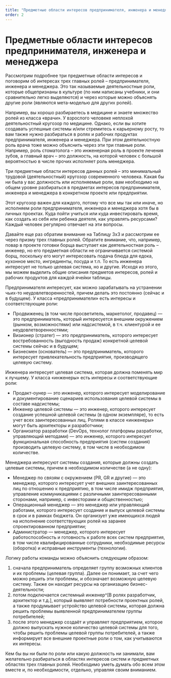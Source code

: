 ```yaml
---
title: "Предметные области интересов предпринимателя, инженера и менеджера"
order: 2
---
```


# Предметные области интересов предпринимателя, инженера и менеджера

Рассмотрим подробнее три предметные области интересов и поговорим об интересах трех главных ролей – предпринимателя, инженера и менеджера. Это так называемые деятельностные роли, которые общепризнаны в культуре (по ним написаны учебники, и они сравнительно легко выделяются) и через которые можно объяснять другие роли (являются мета-моделью для других ролей).

Например, вы хорошо разбираетесь в медицине и знаете множество ролей из класса «врачи». У взрослого человеке неплохой деятельностный кругозор по медицине. Однако, если вы хотите создавать успешные системы и/или стремитесь к карьерному росту, то вам также нужно разбираться в ролях и рабочих продуктах предпринимателя, инженера и менеджера. При этом деятельностную роль врача тоже можно объяснить через эти три главные роли. Например, роль стоматолога – это инженерная роль в проекте лечения зубов, а главный врач – это должность, на которой человек с большой вероятностью в числе прочих исполняет роль менеджера.

Три предметные области интересов данных ролей – это минимальный трудовой (деятельностный) кругозор современного человека. Какая бы ни была у вас должность или исполняемые роли, вам необходимо на общем уровне разбираться в предметах интересов предпринимателя, инженера и менеджера в конкретном проекте или предприятии.

Этот кругозор важен для каждого, потому что все мы так или иначе, но исполняем роли предпринимателя, инженера и менеджера хотя бы в личных проектах. Куда пойти учиться или куда инвестировать время, как создать из себя или ребенка деятеля, как управлять ресурсами? Каждый человек регулярно отвечает на эти вопросы.

Давайте еще раз обратим внимание на Таблицу 3х3 и рассмотрим ее через призму трех главных ролей. Обратите внимание, что, например, повар в проекте готовки борща выступает как деятельностная роль – инженер, но его предметная области не ограничивается системой борщ, поскольку его могут интересовать подача блюда для едока, кухонное место, ингредиенты, посуда и т.п. То есть инженера интересует не только целевая система, но и другие. Исходя из этого, мы можем выделить общие описания предметов интересов, ролей и рабочих продуктов для каждой ячейки таблицы.

Предпринимателя интересует, как можно зарабатывать на устранении чьих-то неудовлетворенностей, причем делать это постоянно (сейчас и в будущем). У класса «предприниматели» есть интересы и соответствующие роли:

* Продвиженец (в том числе просветитель, маркетолог, продавец) — это предприниматель, который интересуется внешним окружением (рынком, возможностями) или надсистемой, в т.ч. клиентурой и ее неудовлетворенностями;
* Визионер (стратег) — это предприниматель, которого интересует востребованность (выгодность продаж) конкретной целевой системы сейчас и в будущем;
* Бизнесмен (основатель) — это предприниматель, которого интересует привлекательность предприятия, производящего целевую систему.

Инженера интересует целевая система, которая должна поменять мир к лучшему. У класса «инженеры» есть интересы и соответствующие роли:

* Продакт-оунер — это инженер, которого интересует моделирование и документирование сценариев использования целевой системы в составе надсистемы;
* Инженер целевой системы — это инженер, которого интересует создание успешной целевой системы (в одном экземпляре), то есть учет всех заинтересованных лиц. Ролями в классе «инженеры» могут быть архитекторы и разработчики;
* Организатор разработки (DevOps, технолог платформы разработки, управляющий методами) — это инженер, которого интересует функциональная способность предприятия (систем создания) производить целевую систему, в том числе в необходимом количестве.

Менеджера интересуют системы создания, которые должны создать целевые системы, причем в необходимом количестве (а не одну):

* Менеджер по связям с окружением (PR, GR и другие) — это менеджер, которого интересует учет внешних заинтересованных лиц по отношению к предприятию, в том числе имидж предприятия, управление коммуникациями с различными заинтересованными сторонами, например, с инвесторами и общественностью;
* Операционный менеджер — это менеджер или управляющий работами, которого интересует создание и выпуск целевой системы в срок и в рамках бюджета. Он организует уже имеющихся людей на исполнение соответствующих ролей на заранее спроектированном предприятии;
* Администратор — менеджер, которого интересует работоспособность и готовность к работе всех систем предприятия, в том числе квалифицированные сотрудники, необходимые ресурсы (оборотка) и исправные инструменты (технологии).

Логику работы команды можно объяснить следующим образом:

1. сначала предприниматель определяет группу возможных клиентов и их проблемы (целевая группа). Далее он понимает, за счет чего можно решить эти проблемы, и обозначает возможную целевую систему. Также он находит ресурсы на организацию бизнес-деятельности;
2. потом подключается системный инженер^[В ролях разработчик, архитектор и т.д.], который выявляет потребности проектных ролей, а также продумывает устройство целевой системы, которая должна решить проблемы выявленной предпринимателем группы потребителей;
3. после этого менеджер создаёт и управляет предприятием, которое должно выпускать нужное количество целевой системы для того, чтобы решить проблемы целевой группы потребителей, а также информирует все внешние проектные роли о том, как учитываются их интересы.

Кем бы вы ни были по роли или какую должность ни занимали, вам желательно разбираться в областях интересов систем и предметных областях трех главных ролей. Необходимо уметь думать обо всем этом вместе и, по необходимости, отдельно, управляя своим вниманием.